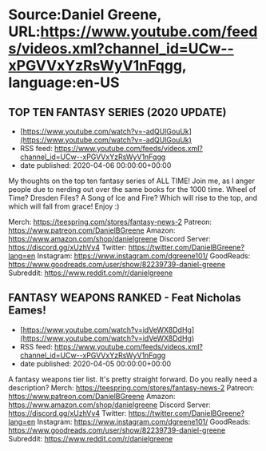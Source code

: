 # Source:Daniel Greene, URL:https://www.youtube.com/feeds/videos.xml?channel_id=UCw--xPGVVxYzRsWyV1nFqgg, language:en-US

## TOP TEN FANTASY SERIES (2020 UPDATE)
 - [https://www.youtube.com/watch?v=-adQUlGouUk](https://www.youtube.com/watch?v=-adQUlGouUk)
 - RSS feed: https://www.youtube.com/feeds/videos.xml?channel_id=UCw--xPGVVxYzRsWyV1nFqgg
 - date published: 2020-04-06 00:00:00+00:00

My thoughts on the top ten fantasy series of ALL TIME! Join me, as I anger people due to nerding out over the same books for the 1000 time. Wheel of Time? Dresden Files? A Song of Ice and Fire? Which will rise to the top, and which will fall from grace! Enjoy :) 

Merch: https://teespring.com/stores/fantasy-news-2
Patreon: https://www.patreon.com/DanielBGreene
Amazon: https://www.amazon.com/shop/danielgreene
Discord Server: https://discord.gg/xUzhVv4
Twitter: https://twitter.com/DanielBGreene?lang=en
Instagram: https://www.instagram.com/dgreene101/
GoodReads: https://www.goodreads.com/user/show/82239739-daniel-greene
Subreddit: https://www.reddit.com/r/danielgreene

## FANTASY WEAPONS RANKED - Feat Nicholas Eames!
 - [https://www.youtube.com/watch?v=idVeWX8DdHg](https://www.youtube.com/watch?v=idVeWX8DdHg)
 - RSS feed: https://www.youtube.com/feeds/videos.xml?channel_id=UCw--xPGVVxYzRsWyV1nFqgg
 - date published: 2020-04-05 00:00:00+00:00

A fantasy weapons tier list. It's pretty straight forward. Do you really need a description? 
Merch: https://teespring.com/stores/fantasy-news-2
Patreon: https://www.patreon.com/DanielBGreene
Amazon: https://www.amazon.com/shop/danielgreene
Discord Server: https://discord.gg/xUzhVv4
Twitter: https://twitter.com/DanielBGreene?lang=en
Instagram: https://www.instagram.com/dgreene101/
GoodReads: https://www.goodreads.com/user/show/82239739-daniel-greene
Subreddit: https://www.reddit.com/r/danielgreene

